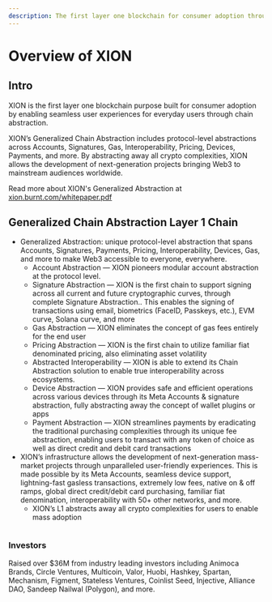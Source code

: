 ```yaml
---
description: The first layer one blockchain for consumer adoption through chain abstraction
---
```


# Overview of XION

## Intro

XION is the first layer one blockchain purpose built for consumer adoption by enabling seamless user experiences for everyday users through chain abstraction.



XION’s Generalized Chain Abstraction includes protocol-level abstractions across Accounts, Signatures, Gas, Interoperability, Pricing, Devices, Payments, and more. By abstracting away all crypto complexities, XION allows the development of next-generation projects bringing Web3 to mainstream audiences worldwide.



Read more about XION's Generalized Abstraction at [xion.burnt.com/whitepaper.pdf](https://xion.burnt.com/whitepaper.pdf)



## **Generalized Chain Abstraction Layer 1 Chain**

* Generalized Abstraction: unique protocol-level abstraction that spans Accounts, Signatures, Payments, Pricing, Interoperability, Devices, Gas, and more to make Web3 accessible to everyone, everywhere.
  * Account Abstraction — XION pioneers modular account abstraction at the protocol level.
  * Signature Abstraction — XION is the first chain to support signing across all current and future cryptographic curves, through complete Signature Abstraction.. This enables the signing of transactions using email, biometrics (FaceID, Passkeys, etc.), EVM curve, Solana curve, and more
  * Gas Abstraction — XION eliminates the concept of gas fees entirely for the end user
  * Pricing Abstraction — XION is the first chain to utilize familiar fiat denominated pricing, also eliminating asset volatility
  * Abstracted Interoperability — XION is able to extend its Chain Abstraction solution to enable true interoperability across ecosystems.
  * Device Abstraction — XION provides safe and efficient operations across various devices through its Meta Accounts & signature abstraction, fully abstracting away the concept of wallet plugins or apps
  * Payment Abstraction — XION streamlines payments by eradicating the traditional purchasing complexities through its unique fee abstraction, enabling users to transact with any token of choice as well as direct credit and debit card transactions
* XION’s infrastructure allows the development of next-generation mass-market projects through unparalleled user-friendly experiences. This is made possible by its Meta Accounts, seamless device support, lightning-fast gasless transactions, extremely low fees, native on & off ramps, global direct credit/debit card purchasing, familiar fiat denomination, interoperability with 50+ other networks, and more.
  * XION’s L1 abstracts away all crypto complexities for users to enable mass adoption

<figure><img src="../../.gitbook/assets/XION Infrastructure Graphic Chain Abstraction.png" alt=""><figcaption></figcaption></figure>

### **Investors**

Raised over $36M from industry leading investors including Animoca Brands, Circle Ventures, Multicoin, Valor, Huobi, Hashkey, Spartan, Mechanism, Figment, Stateless Ventures, Coinlist Seed, Injective, Alliance DAO, Sandeep Nailwal (Polygon), and more.

<figure><img src="../../.gitbook/assets/Burnt Investor Logos (1) (1).png" alt=""><figcaption></figcaption></figure>

###
